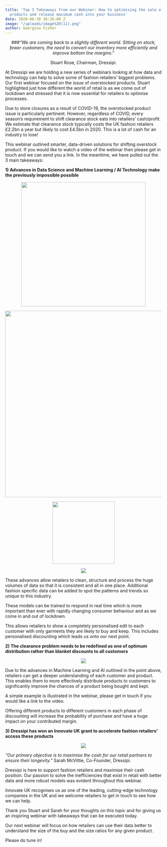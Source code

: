```yaml
---
title: 'Top 3 Takeaways from our Webinar: How to optimising the sale of overstocked
  products and release maximum cash into your business'
date: 2020-06-30 16:26:00 Z
image: "/uploads/image%20(11).png"
author: Georgina Fisher
---
```


<p style="text-align:center; font-style: italic;"> ###“We are coming back to a slightly different world. Sitting on stock, fewer customers, the need to convert our inventory more efficiently and improve bottom line margins.” </p>
<p style="text-align:center">Stuart Rose, Chairman, Dressipi.</p>

At Dressipi we are holding a new series of webinars looking at how data and technology can help to solve some of fashion retailers’ biggest problems. Our first webinar focused on the issue of overstocked products. Stuart highlighted just how different the world of retail is as we come out of lockdown and stressed that it is now essential for retailers to optimise processes.

Due to store closures as a result of COVID-19, the overstocked product issue is particularly pertinent. However, regardless of COVID, every season’s requirement to shift clearance stock eats into retailers’ cash/profit. We estimate that clearance stock typically costs the UK fashion retailers £2.2bn a year but likely to cost £4.5bn in 2020. This is a lot of cash for an industry to lose!

This webinar outlined smarter, data-driven solutions for shifting overstock product. If you would like to watch a video of the webinar then please get in touch and we can send you a link. In the meantime, we have pulled out the 3 main takeaways:

**1) Advances in Data Science and Machine Learning / AI Technology make the previously impossible possible**

<p style="text-align:center"><img style="margin-left: 0px; width: 400px;" src ="/uploads/Overstock%20webinar%20image%201.PNG"/></p>

<p style="text-align:center"><img style="margin-left: 0px; width: 600px;" src ="/uploads/Overstock%20webinar%20image%201.PNG"/></p>

<p style="text-align:center"><img style="margin-left: 0px; width: 200px;" src ="/uploads/Overstock%20webinar%20image%201.PNG"/></p>

<p style="text-align:center"><img style="margin-left: 0px" src ="/uploads/Overstock%20webinar%20image%201.PNG"/></p>

These advances allow retailers to clean, structure and process the huge volumes of data so that it is consistent and all in one place. Additional fashion specific data can be added to spot the patterns and trends so unique to this industry.

These models can be trained to respond in real time which is more important than ever with rapidly changing consumer behaviour and as we come in and out of lockdown.

This allows retailers to show a completely personalised edit to each customer with only garments they are likely to buy and keep. This includes personalised discounting which leads us onto our next point.

**2) The clearance problem needs to be redefined as one of optimum distribution rather than blanket discounts to all customers**

<p style="text-align:center"><img style="margin-left: 0px" src ="/uploads/Overstock%20webinar%20image%202.PNG"/></p>

Due to the advances in Machine Learning and AI outlined in the point above, retailers can get a deeper understanding of each customer and product. This enables them to more effectively distribute products to customers to significantly improve the chances of a product being bought and kept.

A simple example is illustrated in the webinar, please get in touch if you would like a link to the video.

Offering different products to different customers in each phase of discounting will increase the probability of purchase and have a huge impact on your contributed margin.

**3) Dressipi has won an Innovate UK grant to accelerate fashion retailers’ access these products**

<p style="text-align:center"><img style="margin-left: 0px" src ="/uploads/Overstock%20webinar%20image%203.PNG"/></p>

*“Our primary objective is to maximise the cash for our retail partners to ensure their longevity.”* 
Sarah McVittie, Co-Founder, Dressipi.

Dressipi is here to support fashion retailers and maximise their cash position. Our passion to solve the inefficiencies that exist in retail with better data and more robust models was evident throughout this webinar. 

Innovate UK recognises us as one of the leading, cutting-edge technology companies in the UK and we welcome retailers to get in touch to see how we can help.


Thank you Stuart and Sarah for your thoughts on this topic and for giving us an inspiring webinar with takeaways that can be executed today.

Our next webinar will focus on how retailers can use their data better to understand the size of the buy and the size ratios for any given product.  

Please do tune in!
